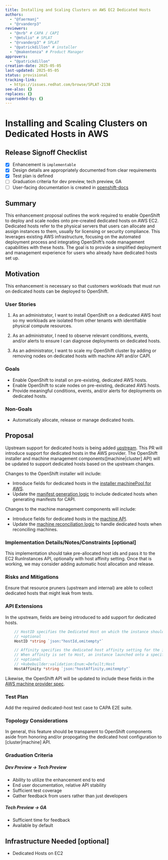 ```yaml
---
title: Installing and Scaling Clusters on AWS EC2 Dedicated Hosts
authors:
  - "@faermanj"
  - "@rvanderp3"
reviewers:
  - "@nrb" # CAPA / CAPI
  - "@mtulio" # SPLAT
  - "@rvanderp3" # SPLAT
  - "@patrickdillon" # installer 
  - "@makentenza" # Product Manager
approvers: 
  - "@patrickdillon"
creation-date: 2025-05-05
last-updated: 2025-05-05
status: provisional
tracking-link: 
  - https://issues.redhat.com/browse/SPLAT-2138
see-also: {}
replaces: {}
superseded-by: {}
---
```


# Installing and Scaling Clusters on Dedicated Hosts in AWS

## Release Signoff Checklist

- [x] Enhancement is `implementable`
- [x] Design details are appropriately documented from clear requirements
- [x] Test plan is defined
- [ ] Graduation criteria for dev preview, tech preview, GA
- [ ] User-facing documentation is created in [openshift-docs](https://github.com/openshift/openshift-docs/)

## Summary

This enhancement proposal outlines the work required to enable OpenShift to deploy and scale nodes onto pre-created dedicated hosts on AWS EC2. Dedicated hosts refer to the physical servers that users can allocate and assign instances to them, usually for licensing or security compliance. This leverages existing AWS infrastructure, focusing on the automated deployment process and integrating OpenShift’s node management capabilities with these hosts. The goal is to provide a simplified deployment and management experience for users who already have dedicated hosts set up.


## Motivation

This enhancement is necessary so that customers workloads that must run on dedicated hosts can be deployed to OpenShift.

### User Stories

1. As an administrator, I want to install OpenShift on a dedicated AWS host so my workloads are isolated from other tenants with identifiable physical compute resources.

2. As an administrator, I need to observe relevant conditions, events, and/or alerts to ensure I can diagnose deployments on dedicated hosts.

3. As an administrator, I want to scale my OpenShift cluster by adding or removing nodes on dedicated hosts with machine API and/or CAPI.

### Goals

- Enable OpenShift to install on pre-existing, dedicated AWS hosts.
- Enable OpenShift to scale nodes on pre-existing, dedicated AWS hosts.
- Provide meaningful conditions, events, and/or alerts for deployments on dedicated hosts.


### Non-Goals

- Automatically allocate, release or manage dedicated hosts.

## Proposal

Upstream support for dedicated hosts is being added [upstream](https://github.com/kubernetes-sigs/cluster-api-provider-aws/pull/5398). This PR will introduce support for dedicated hosts in the AWS provider. The OpenShift installer and machine management components([machine|cluster] API) will be updated to support dedicated hosts based on the upstream changes.

Changes to the OpenShift installer will include:
- Introduce fields for dedicated hosts in the [installer machinePool for AWS](https://github.com/openshift/installer/blob/main/pkg/types/aws/machinepool.go).
- Update the [manifest generation logic](https://github.com/openshift/installer/blob/main/pkg/infrastructure/aws/clusterapi/aws.go) to include dedicated hosts when generating manifests for CAPI.

Changes to the machine management components will include:
- Introduce fields for dedicated hosts in the [machine API](https://github.com/openshift/api/blob/master/machine/v1beta1/types_awsprovider.go#L12).
- Update the [machine reconciliation logic](https://github.com/openshift/machine-api-provider-aws/blob/main/pkg/actuators/machine/reconciler.go) to handle dedicated hosts when reconciling machines.

### Implementation Details/Notes/Constraints [optional]

This implementation should take pre-allocated host ids and pass it to the EC2 RunInstances API, optionally with host affinity setting.
Once that is working, we may consider adding automatic host allocation and release.

### Risks and Mitigations

Ensure that resource pruners (upstream and internal) are able to collect dedicated hosts that might leak from tests.


### API Extensions

In the upstream, fields are being introduced to add support for dedicated hosts.

```go
	// HostID specifies the Dedicated Host on which the instance should be launched.
	// +optional
	HostID *string `json:"hostId,omitempty"`

	// Affinity specifies the dedicated host affinity setting for the instance.
	// When affinity is set to Host, an instance launched onto a specific host always restarts on the same host if stopped.
	// +optional
	// +kubebuilder:validation:Enum:=Defailt;Host
	HostAffinity *string `json:"hostAffinity,omitempty"`
```

Likewise, the OpenShift API will be updated to include these fields in the [AWS machine provider spec](https://github.com/openshift/api/blob/master/machine/v1beta1/types_awsprovider.go). 

### Test Plan

Add the required dedicated-host test case to CAPA E2E suite.

### Topology Considerations

In general, this feature should be transparent to OpenShift components aside from honoring and/or propogating the dedicated host configuration
to [cluster|machine] API.

### Graduation Criteria

##### Dev Preview -> Tech Preview

- Ability to utilize the enhancement end to end
- End user documentation, relative API stability
- Sufficient test coverage
- Gather feedback from users rather than just developers

##### Tech Preview -> GA

- Sufficient time for feedback
- Available by default

## Infrastructure Needed [optional]

- Dedicated Hosts on EC2

